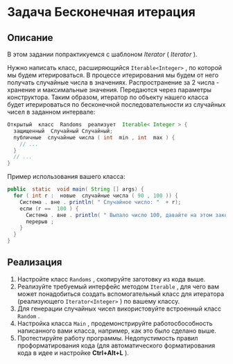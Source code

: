 #  Задача Бесконечная итерация

##  Описание
В этом задании попрактикуемся с шаблоном *Iterator* ( *Iterator* ).

Нужно написать класс, расширяющийся `Iterable<Integer>` , по которой мы будем итерироваться. В процессе итерирования мы будем от него получать случайные числа в значениях. Распространение за 2 числа - хранение и максимальные значения. Передаются через параметры конструктора. Таким образом, итератор по объекту нашего класса будет итерироваться по бесконечной последовательности из случайных чисел в заданном интервале:


```java
Открытый  класс  Randoms  реализует  Iterable< Integer > {
  защищенный  Случайный Случайный;
  публичные  случайные числа ( int  min , int  max ) {
    // ...
  }
  // ...
}
```

Пример использования вашего класса:
```java
public  static  void main( String [] args) {
  for ( int r :  новые  случайные числа ( 90 , 100 )) {
    Система . вне . println( " Случайное число: "  + r);
    если (г ==  100 ) {
      Система . вне . println( " Выпало число 100, давайте на этом закончим " );
      перерыв ;
    }
  }
}
```

##  Реализация
1. Настройте класс `Randoms` , скопируйте заготовку из кода выше.
2. Реализуйте требуемый интерфейс методом `Iterable` , для чего вам может понадобиться создать вспомогательный класс для итератора (реализующего `Iterator<Integer>` ) по вашему классу.
3. Для генерации случайных чисел використовуйте встроенный класс `Random` .
3. Настройка класса `Main` , продемонстрируйте работосбособность написанного вами класса, например, как это было сделано выше.
4. Протестируйте работу программы. Недопустимость правил проформатирования кода (для автоматического форматирования кода в идее и настройке **Ctrl+Alt+L** ).
